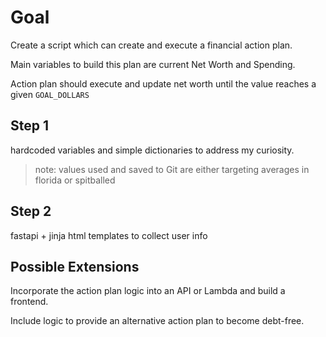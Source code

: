 # Goal

Create a script which can create and execute a financial action plan.

Main variables to build this plan are current Net Worth and Spending.

Action plan should execute and update net worth until the value reaches a given `GOAL_DOLLARS`

## Step 1

hardcoded variables and simple dictionaries to address my curiosity.

> note: values used and saved to Git are either targeting averages in florida or spitballed

## Step 2

fastapi + jinja html templates to collect user info

## Possible Extensions

Incorporate the action plan logic into an API or Lambda and build a frontend.

Include logic to provide an alternative action plan to become debt-free.
